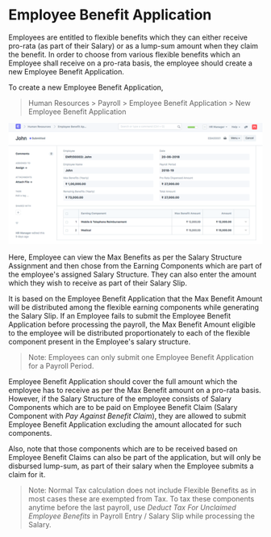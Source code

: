 
# Employee Benefit Application



Employees are entitled to flexible benefits which they can either receive pro-rata (as part of their Salary) or as a lump-sum amount when they claim the benefit. In order to choose from various flexible benefits which an Employee shall receive on a pro-rata basis, the employee should create a new Employee Benefit Application.


To create a new Employee Benefit Application,


> Human Resources > Payroll > Employee Benefit Application > New Employee Benefit Application


![Employee Benefit Application](/files/employee-benefit-application.png)


Here, Employee can view the Max Benefits as per the Salary Structure Assignment and then chose from the Earning Components which are part of the employee's assigned Salary Structure. They can also enter the amount which they wish to receive as part of their Salary Slip.


It is based on the Employee Benefit Application that the Max Benefit Amount will be distributed among the flexible earning components while generating the Salary Slip. If an Employee fails to submit the Employee Benefit Application before processing the payroll, the Max Benefit Amount eligible to the employee will be distributed proportionately to each of the flexible component present in the Employee's salary structure.


> Note: Employees can only submit one Employee Benefit Application for a Payroll Period.


Employee Benefit Application should cover the full amount which the employee has to receive as per the Max Benefit amount on a pro-rata basis. However, if the Salary Structure of the employee consists of Salary Components which are to be paid on Employee Benefit Claim (Salary Component with *Pay Against Benefit Claim*), they are allowed to submit Employee Benefit Application excluding the amount allocated for such components.


Also, note that those components which are to be received based on Employee Benefit Claims can also be part of the application, but will only be disbursed lump-sum, as part of their salary when the Employee submits a claim for it.


> Note: Normal Tax calculation does not include Flexible Benefits as in most cases these are exempted from Tax. To tax these components anytime before the last payroll, use *Deduct Tax For Unclaimed Employee Benefits* in Payroll Entry / Salary Slip while processing the Salary.




